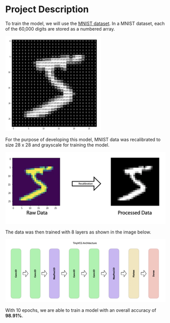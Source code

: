 <h1>Project Description</h1>

To train the model, we will use the [MNIST dataset](https://www.tensorflow.org/datasets/catalog/mnist).
In a MNIST dataset, each of the 60,000 digits are stored as a numbered array.

<img src='/images/mnist_array.png' width='300' height='300'>

For the purpose of developing this model, MNIST data was recalibrated to size 28 x 28 and grayscale for training the model.

![MNIST Data Recalibration](/images/mnist_recalibration.png)

The data was then trained with 8 layers as shown in the image below.

![MNIST Model Structure](/images/mnist_architecture.png)

With 10 epochs, we are able to train a model with an overall accuracy of **98.91%**.
